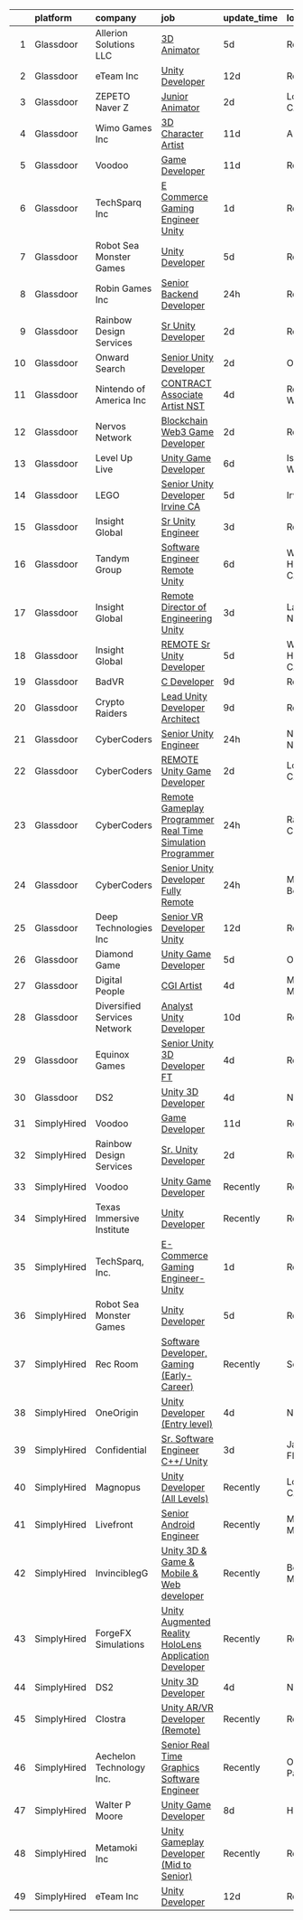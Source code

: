 

|    | platform    | company                      | job                                                                                                                                                                                                                                                                                                                                                                                                                                                                                                                                                                                                                                                                                                                                                                                                                                                                                                                                                                                                                                                                                                                                                                                                                                                                                                                                                                                                                 | update_time   | location           |
|---:|:------------|:-----------------------------|:--------------------------------------------------------------------------------------------------------------------------------------------------------------------------------------------------------------------------------------------------------------------------------------------------------------------------------------------------------------------------------------------------------------------------------------------------------------------------------------------------------------------------------------------------------------------------------------------------------------------------------------------------------------------------------------------------------------------------------------------------------------------------------------------------------------------------------------------------------------------------------------------------------------------------------------------------------------------------------------------------------------------------------------------------------------------------------------------------------------------------------------------------------------------------------------------------------------------------------------------------------------------------------------------------------------------------------------------------------------------------------------------------------------------|:--------------|:-------------------|
|  1 | Glassdoor   | Allerion Solutions LLC       | [3D Animator](https://www.glassdoor.com/partner/jobListing.htm?pos=123&ao=1136043&s=58&guid=0000018210160cccbda24d1574d87106&src=GD_JOB_AD&t=SR&vt=w&ea=1&cs=1_6912e100&cb=1658127257352&jobListingId=1008001263673&jrtk=3-0-1g881c3ddjrpd801-1g881c3e1g2r3800-ed59265719d84302-)                                                                                                                                                                                                                                                                                                                                                                                                                                                                                                                                                                                                                                                                                                                                                                                                                                                                                                                                                                                                                                                                                                                                   | 5d            | Remote             |
|  2 | Glassdoor   | eTeam Inc                    | [Unity Developer](https://www.glassdoor.com/partner/jobListing.htm?pos=108&ao=1110586&s=58&guid=0000018210160cccbda24d1574d87106&src=GD_JOB_AD&t=SR&vt=w&ea=1&cs=1_e04dcb2a&cb=1658127257349&jobListingId=1007985414064&cpc=9908D8D4413DBB8A&jrtk=3-0-1g881c3ddjrpd801-1g881c3e1g2r3800-e4f5f2f77c7a5e27--6NYlbfkN0BrebvuryEatuNHUHZCAQUz0OnV0ltSPb-mADEOcHGVot9rTrxxekT_0oFh76gfC5mPXlbWNqmB225apfScfrCU2JrkwAS7ewq6yO6Haz_G-wU55LR7RRBedLF-9-2wWB-zpB5YeSZ4IwU1LLrhnPtAiQ9DRpiCdciqnutn4FeqqqxBf-2elZ3V7AfpppKr23KPBMBCPfR-OUZzRzWBK59B3xFE6TaUruLmqZp6g06vL6q5-Del2jkbngyr79UzbkXRNDtNMP4f9-T8ss37ocpTzCOtdYEiXCuoKias75CM7-0-QfVeacoQ_DVmYp0Grn4_tHA5Lw_Q7W4cEht6LFF4THp48aQwsOdwH0nnW-M6wqua-jv8ITHFncZ5oTzCjuAizpSwXU6Yb3veowh-hOeTXzdw2jsRznVPBXam_AebjXgXoS2yntNSSlWSNvjZFgq4gIL8Pjxa0htIFgJQnjWXwDgBsvTbaA0hDXemeH3-Nm2gBgGk_a6ZosD7yV624ew%3D)                                                                                                                                                                                                                                                                                                                                                                                                                                                                                                                                                            | 12d           | Remote             |
|  3 | Glassdoor   | ZEPETO  Naver Z              | [Junior Animator](https://www.glassdoor.com/partner/jobListing.htm?pos=129&ao=1136043&s=58&guid=0000018210160cccbda24d1574d87106&src=GD_JOB_AD&t=SR&vt=w&ea=1&cs=1_3d1328c6&cb=1658127257353&jobListingId=1008008637954&jrtk=3-0-1g881c3ddjrpd801-1g881c3e1g2r3800-a63e75fa86a727bb-)                                                                                                                                                                                                                                                                                                                                                                                                                                                                                                                                                                                                                                                                                                                                                                                                                                                                                                                                                                                                                                                                                                                               | 2d            | Los Angeles, CA    |
|  4 | Glassdoor   | Wimo Games  Inc              | [3D Character Artist](https://www.glassdoor.com/partner/jobListing.htm?pos=119&ao=1136043&s=58&guid=0000018210160cccbda24d1574d87106&src=GD_JOB_AD&t=SR&vt=w&ea=1&cs=1_0c5f2aa9&cb=1658127257352&jobListingId=1007987887510&jrtk=3-0-1g881c3ddjrpd801-1g881c3e1g2r3800-76100df68ae25227-)                                                                                                                                                                                                                                                                                                                                                                                                                                                                                                                                                                                                                                                                                                                                                                                                                                                                                                                                                                                                                                                                                                                           | 11d           | Austin, TX         |
|  5 | Glassdoor   | Voodoo                       | [Game Developer](https://www.glassdoor.com/partner/jobListing.htm?pos=126&ao=1136043&s=58&guid=0000018210160cccbda24d1574d87106&src=GD_JOB_AD&t=SR&vt=w&ea=1&cs=1_84f4135b&cb=1658127257353&jobListingId=1007987595391&jrtk=3-0-1g881c3ddjrpd801-1g881c3e1g2r3800-42cb42edb8e244a9-)                                                                                                                                                                                                                                                                                                                                                                                                                                                                                                                                                                                                                                                                                                                                                                                                                                                                                                                                                                                                                                                                                                                                | 11d           | Remote             |
|  6 | Glassdoor   | TechSparq  Inc               | [E Commerce Gaming Engineer Unity](https://www.glassdoor.com/partner/jobListing.htm?pos=128&ao=1136043&s=58&guid=0000018210160cccbda24d1574d87106&src=GD_JOB_AD&t=SR&vt=w&ea=1&cs=1_dc5c042f&cb=1658127257353&jobListingId=1008009735052&jrtk=3-0-1g881c3ddjrpd801-1g881c3e1g2r3800-25ac0713d680a516-)                                                                                                                                                                                                                                                                                                                                                                                                                                                                                                                                                                                                                                                                                                                                                                                                                                                                                                                                                                                                                                                                                                              | 1d            | Remote             |
|  7 | Glassdoor   | Robot Sea Monster Games      | [Unity Developer](https://www.glassdoor.com/partner/jobListing.htm?pos=117&ao=1136043&s=58&guid=0000018210160cccbda24d1574d87106&src=GD_JOB_AD&t=SR&vt=w&ea=1&cs=1_b9bccdce&cb=1658127257351&jobListingId=1008001069165&jrtk=3-0-1g881c3ddjrpd801-1g881c3e1g2r3800-bda0a343296c4b50-)                                                                                                                                                                                                                                                                                                                                                                                                                                                                                                                                                                                                                                                                                                                                                                                                                                                                                                                                                                                                                                                                                                                               | 5d            | Remote             |
|  8 | Glassdoor   | Robin Games  Inc             | [Senior Backend Developer](https://www.glassdoor.com/partner/jobListing.htm?pos=104&ao=1110586&s=58&guid=0000018210160cccbda24d1574d87106&src=GD_JOB_AD&t=SR&vt=w&ea=1&cs=1_2e2cc809&cb=1658127257349&jobListingId=1008010368266&cpc=923E3B470662C757&jrtk=3-0-1g881c3ddjrpd801-1g881c3e1g2r3800-999717ee0ab03f30--6NYlbfkN0C7nYsAG9U1TYu5n4Zp3qxLSpgtc8HUanorofxu7TpyM3DqSHeqz_JkTFvP1SI4G9FZo_wys0BRI6uxLJtz-FeiB9yAcFyC3G-wVm8LL8nsACd_AsKpRipYnKM4cL6fbseFk2RYXNXSbZjvLdBt_KsgLiARmCMSsVHTj1MgE0KTbki_PCc5Z3KF9X99_Pw5r-cvPGwLl-AyoikVRYI6a_1ZEdz0E0kb4DwLbOjYv7tEuKzfZkvCG2bg_ZkqRVLvh84uwP52a5sIp-NpxFMhXh4dZTceKjQJ1O80coEdlZx9TAQQYkmK1kHD5XLpAlFBo5-ZLA48iQ0-DG6CeyG2wQej9VcT1KX6wzd7MMtuvAx3vWebJE_QW9_06AjsI3FR1LnIpZQcneCCAQHH3ZluQFmhD3fs1A7_AMVHFJvGtRz-n6jHQDdcvtKPm87P9pyBs0RHaUzN_xUPGCOV4Dr8fDPVQIkEoii0iavVuIe_NAQvjE8Zp8fKAlqZV1CN_1bf9MYM1IENu5mALQ%3D%3D)                                                                                                                                                                                                                                                                                                                                                                                                                                                                                                                                     | 24h           | Remote             |
|  9 | Glassdoor   | Rainbow Design Services      | [Sr  Unity Developer](https://www.glassdoor.com/partner/jobListing.htm?pos=121&ao=1136043&s=58&guid=0000018210160cccbda24d1574d87106&src=GD_JOB_AD&t=SR&vt=w&ea=1&cs=1_d34de80e&cb=1658127257352&jobListingId=1008007915028&jrtk=3-0-1g881c3ddjrpd801-1g881c3e1g2r3800-bd6aaf863d3efcb2-)                                                                                                                                                                                                                                                                                                                                                                                                                                                                                                                                                                                                                                                                                                                                                                                                                                                                                                                                                                                                                                                                                                                           | 2d            | Remote             |
| 10 | Glassdoor   | Onward Search                | [Senior Unity Developer](https://www.glassdoor.com/partner/jobListing.htm?pos=102&ao=1110586&s=58&guid=0000018210160cccbda24d1574d87106&src=GD_JOB_AD&t=SR&vt=w&cs=1_9e2e750a&cb=1658127257348&jobListingId=1008009126466&cpc=D01F56F24F237C35&jrtk=3-0-1g881c3ddjrpd801-1g881c3e1g2r3800-a00b5ca1fb24b99d--6NYlbfkN0B7YoEZZ2QAGDyEGGmBPAUWSHc1Mt3sMCn9FehKcWA3w8FH2hNAUDUUK56wYZ9jEGsXCxu_85K9uRy8dOwbEGhZNxipk61hwP0-Sk-yec9ZHp0cveDUNV7Ty3Fe5lxwgZMJjTROxwIX3CoB0-Hqf7feHG1fmuiRwJkAZZlSNaRc3hK6px1J2ItDdlDe_5azQa3wbHVgTHsa_Beb3w5WGhT1eiI9ue6RhWiFbfnqzWVkCqWlKMSdDVO_nYteoTd_IEDgw3JYYAL2zEKlbmffBZ40MHedTHsPqh5G8-IRyZ9XO54z5_OpYIWYqySffndnNP1gWrB0n9PetyvHo4klazSIZ8aWR59sfXmihVKUdXxoNyYFcsE8ZKSbq6I89rTM1pl2DEnKUkdpX9vXR7xJm1j8q0urEkujU6kbhGVR0-syYyT4-jTLK-mxMrYdfSSioIJ9pEQ0ejVqfvddVw6LGMa--J1cQXfj6vHziRqbxRKE7R3lKx-khViEj5itg8woC5lNxgvcyQLT3G4XbVY6VgAuQi1XKUgUJ6crp9h6zsrkAc-qYzlPCAn_1RDJgR97oOhkOlTTbGdVw7k-I01c5qCqxGV745BcZXoQHYA1422rZb9hiE1tVyXBhpKTf1360Zj9Ua0BaBM1DANMbt56O-m9D-Y-RwQPhWAIUOI57m-qJRZGa1cIKHW3ret1zZYb4ImJaIQ0VQ8m9rvgWlzo9fVOTsgnkk8rWHl9tc2JwFHAQe8hP_Pa1_R0OnlzMoebEkoXbD4BkTz1GR0sfxx8p6uQmVwRA8cnPF8K8qtkNgnxzlMgoIRbByNrIEaSVXejuZ-W2WXzI7-flJpREUn6p-P06QdndWOXfK3QAIOQe9qLnwZ-2wBIj3RpaByaa2FP05eQlRdjVse5UMqYp-H-0qROab3c3ITFg1X-XUJBOGqsKHtdiEJsAMFnXu5rauGzILsXkV2QepUVvsl7ToI2yvdAf6JCwEaLsbQ3jgXKh5MeiEqxN0fZoA20)                                        | 2d            | Ontario, CA        |
| 11 | Glassdoor   | Nintendo of America Inc      | [CONTRACT   Associate Artist  NST ](https://www.glassdoor.com/partner/jobListing.htm?pos=130&ao=1136043&s=58&guid=0000018210160cccbda24d1574d87106&src=GD_JOB_AD&t=SR&vt=w&cs=1_36239c0c&cb=1658127257353&jobListingId=1008003518390&jrtk=3-0-1g881c3ddjrpd801-1g881c3e1g2r3800-22e1e981eb315bb2-)                                                                                                                                                                                                                                                                                                                                                                                                                                                                                                                                                                                                                                                                                                                                                                                                                                                                                                                                                                                                                                                                                                                  | 4d            | Redmond, WA        |
| 12 | Glassdoor   | Nervos Network               | [Blockchain Web3 Game Developer](https://www.glassdoor.com/partner/jobListing.htm?pos=127&ao=1136043&s=58&guid=0000018210160cccbda24d1574d87106&src=GD_JOB_AD&t=SR&vt=w&ea=1&cs=1_177c1509&cb=1658127257353&jobListingId=1008008400312&jrtk=3-0-1g881c3ddjrpd801-1g881c3e1g2r3800-e63c770e4a5ee6ef-)                                                                                                                                                                                                                                                                                                                                                                                                                                                                                                                                                                                                                                                                                                                                                                                                                                                                                                                                                                                                                                                                                                                | 2d            | Remote             |
| 13 | Glassdoor   | Level Up Live                | [Unity Game Developer](https://www.glassdoor.com/partner/jobListing.htm?pos=103&ao=1110586&s=58&guid=0000018210160cccbda24d1574d87106&src=GD_JOB_AD&t=SR&vt=w&ea=1&cs=1_03f48e93&cb=1658127257349&jobListingId=1007998297243&cpc=A0637F14311B9419&jrtk=3-0-1g881c3ddjrpd801-1g881c3e1g2r3800-25709eaea19f08b4--6NYlbfkN0CvahHJL5dpwIe5nlYo2UZJB8CTXAEl9vJAxrd3EfdRQTsMSQezOrtTMBqU6ULetrn0kWKrj3WMZ_Zw7M8i1tIU5GOLAEookl2DAeI1XSX4CuoccEQp393OXUCbGbTct8FADhPwjvcMG2ENXgxGXjYu53qekhMum-_e2gNGa1zEKheMz6EIdBpvkc-RQwDEgUTDdcHmMqzzBDtcvnqF40H-Goonzu7wMKCmEaJmnx4qQ9azzunjknBhiw9hKGJI8HAlbqUmWea5uof7SzOos39Hr6TQI1P9mgc1DOL_ilVLdNoJcTBjnB8o9bHl6dmSxhL7Nd_j09KgrvyiWRJW8EjAcifSviOUxpr3RxphInTLHvRtum0osvJS1X8cMz4HmGglcMYk_XNU8At2ZA4ghFmEDdc6d-VSX-Vpnc8LRXanGOxN1ajoM45QUTkCPtpd28jaBFgiAdJcAwIZg0taWTI6fzj4XLgQO_ElOdIJCTSgK8uTRszgMD7fbf5eDWqXuI0%3D)                                                                                                                                                                                                                                                                                                                                                                                                                                                                                                                                                       | 6d            | Issaquah, WA       |
| 14 | Glassdoor   | LEGO                         | [Senior Unity Developer  Irvine  CA ](https://www.glassdoor.com/partner/jobListing.htm?pos=125&ao=1136043&s=58&guid=0000018210160cccbda24d1574d87106&src=GD_JOB_AD&t=SR&vt=w&cs=1_57a3e856&cb=1658127257352&jobListingId=1007999225634&jrtk=3-0-1g881c3ddjrpd801-1g881c3e1g2r3800-c00448744aef7b79-)                                                                                                                                                                                                                                                                                                                                                                                                                                                                                                                                                                                                                                                                                                                                                                                                                                                                                                                                                                                                                                                                                                                | 5d            | Irvine, CA         |
| 15 | Glassdoor   | Insight Global               | [Sr  Unity Engineer](https://www.glassdoor.com/partner/jobListing.htm?pos=107&ao=1110586&s=58&guid=0000018210160cccbda24d1574d87106&src=GD_JOB_AD&t=SR&vt=w&ea=1&cs=1_186c64ea&cb=1658127257349&jobListingId=1008006008863&cpc=5FEB1BEB8E14EF52&jrtk=3-0-1g881c3ddjrpd801-1g881c3e1g2r3800-90496938cd1a08c9--6NYlbfkN0BKkHZu3wF05EeDimN_p6sYpKCMArvwa95YdH7UpkaBCgHzxp9Is74qxSOFHe9rjiESEHFG7uHJFBRdHn15XhRg5kVF65MFIbQYQDIM__9-kIGC204QAPDKP7mfL4-pO1NFvpQgZa0IN1pmRfUl2Hg41IEJeJASAqpgnyak1_oHxTgcsSFmlXkO0a-hW9AMReynEwczd7lUCnZxhqYYqtuaGsC1WJJgsXd_Dnxofi4uZWCjCHPRwQQp1GaKUxcoe3h-L2BHKIKXHpXz1-_Z0ans74vqReIfeahhAj2egvDpHFgj6yPnmw25KZEgtAQQNp7cLaOsfHCCGqQonVuC2TFU_rGYueyaF6nuwC8FyzG7Xyk0hvNc5RfGjaczmgxSzvrtFnDrYUn4D8Bqx_wKGK2A_SBcmdorvaB885fekjo-3qbZN4wkzsdIrcG7Qpu53-9lm2uv3wglEDVovejwMUoshgtYccgiPz_n66t7ofaP6A1pmEPG88lRN142frQ5E6__Yc5Iyfj6Dg%3D%3D)                                                                                                                                                                                                                                                                                                                                                                                                                                                                                                                                           | 3d            | Remote             |
| 16 | Glassdoor   | Tandym Group                 | [Software Engineer  Remote    Unity](https://www.glassdoor.com/partner/jobListing.htm?pos=114&ao=1110586&s=58&guid=0000018210160cccbda24d1574d87106&src=GD_JOB_AD&t=SR&vt=w&cs=1_b5b01d31&cb=1658127257351&jobListingId=1007998519856&cpc=6FC5BA77C9A4CD78&jrtk=3-0-1g881c3ddjrpd801-1g881c3e1g2r3800-45394c83b7722355--6NYlbfkN0B-PqtJkJBxcFK4No1YgA2WlSENonneqf7HjiGu_Q0_hA_d_ikP49o-WjSbTqgOUaoTKduyFUShV3-_HQwchM1EEY8QllZFZFuXaHabx2upgZi7WFKwBGLvC9BAZPuY-AJd1pFn_N5cw2qFL1ysRP6hOC7X8vUb8aOnWw-JPEUO-kuRwi8QYPMs_PstAv4SoHn3oB6xvov1z9iUwtfJbckO85e9G8TCPFWf7nnGrrhp2JSYqSkO47qB-EWGu3bcJYr4zegv5GN1PsHrwko57m3cWPBj7rW46Z5oS0ivp0EBevOgfb9ip1WBnXUm5o7px76l92TCby4PMVymb7sS4dkrmByIzbc7xTa0DSq_vszHc62xylyemgR4FjJ8hvV76oesGwgZf7qFzivnV3KUhR8Yz-DrR7fUgi0kvTA4i2xlX0ZFOIWJyvftLdWQDI1REbck2-Ws0oOXVFdeQ_nDXPnQ6eODd1cBJIWrb7RWLXn4Vw%3D%3D)                                                                                                                                                                                                                                                                                                                                                                                                                                                                                                                                                                | 6d            | West Hollywood, CA |
| 17 | Glassdoor   | Insight Global               | [Remote Director of Engineering  Unity ](https://www.glassdoor.com/partner/jobListing.htm?pos=111&ao=1110586&s=58&guid=0000018210160cccbda24d1574d87106&src=GD_JOB_AD&t=SR&vt=w&cs=1_d0a3ef6a&cb=1658127257350&jobListingId=1008005763098&cpc=47CFDC01B3F81FAC&jrtk=3-0-1g881c3ddjrpd801-1g881c3e1g2r3800-a4532da0d4f64da6--6NYlbfkN0BKkHZu3wF05EeDimN_p6sYpKCMArvwa95YdH7UpkaBCqc7l59Erwqcl6jKZ7tqOryX-JP2TgSKNiNDyGFl1wEoOFj1GEPLc3pbttkrTy9NNy2_4sGK_zQoSaA4wBw-7ZLrSldBUJxd0hT1aq812k5cA026H-45AxJa1hY-Qx7iOk-q1t8d64ZKXfrWM9qcSAF4URIoTIQIAzNZ5r-4wswF2yr3ukjmxYjFJqnQpRBY5A24kSj4s17Jczzj2VJeDh7t4rWN-NzQyu7nQW4nJKKkQOqpvHe2swTcQe_NYA2XIm5CzTpHrdh13CZV6RRkBgU6s8xLNQHLMyI09xJ45BzGrp_vs9sorm2WoIwCnrsM3XzM_wrMi6nUMvMyvFapv7pbkfhED1JRU6LQbCl5V0PUzZ_JL5D5pmNY7iFc6U1xhfWJifkmABJd_dpdSU_m-ePj5B9LT-BCtUndH_Ez0YzKIHfn91YmkGlQNzqarKrda9xTzT94mV3E)                                                                                                                                                                                                                                                                                                                                                                                                                                                                                                                                                        | 3d            | Las Vegas, NV      |
| 18 | Glassdoor   | Insight Global               | [REMOTE Sr  Unity Developer](https://www.glassdoor.com/partner/jobListing.htm?pos=112&ao=1110586&s=58&guid=0000018210160cccbda24d1574d87106&src=GD_JOB_AD&t=SR&vt=w&cs=1_df09c798&cb=1658127257351&jobListingId=1008000659662&cpc=8795CF9063CD573D&jrtk=3-0-1g881c3ddjrpd801-1g881c3e1g2r3800-80788efc9f9fa667--6NYlbfkN0BKkHZu3wF05EeDimN_p6sYpKCMArvwa95YdH7UpkaBCqc7l59ErwqcyE8VoIfttn5W_w6EAn_SwakPyuGwpNktc_gZHAw-DgQg7Q62UskeLFQjDiXWL9q4pTh5dHyLXLlE5DhZ-P-H6iXdr4RaTGQwTo8Cr0OwsUIF93ICJHXQeuO5IpG5ttzWwaROA-24hjO3d0ZwScHAJKfS-uzb_lGvuSyR9IO6i8Kga5qjZgRswCyUFT2jtB-9-pyMtdJA-h7a2WDrYUfyjhv8L2ZGCv2Ok1KW5i3smLz7kImXUF60cq4ciYSsKkDQ0lODhr-nZESGnYq9t8D2vLccBO0s_EeBTUrumD1vgYJtbzAdLOqXyegJ5RLRe4XeO4tCV0T8WnZtmvJD2xgQ_Cxsrra5eP0g4WoN-TbFVbQOZUnYqt1_Ec2AuPwmJAu3KrnWGw5VkIu2S58G4Zfr2hq5cgCOfXmr3XTJhEqCulcm6B8UZHJeDA%3D%3D)                                                                                                                                                                                                                                                                                                                                                                                                                                                                                                                                                                        | 5d            | West Hollywood, CA |
| 19 | Glassdoor   | BadVR                        | [C  Developer](https://www.glassdoor.com/partner/jobListing.htm?pos=118&ao=1136043&s=58&guid=0000018210160cccbda24d1574d87106&src=GD_JOB_AD&t=SR&vt=w&ea=1&cs=1_bd03e280&cb=1658127257351&jobListingId=1007993870109&jrtk=3-0-1g881c3ddjrpd801-1g881c3e1g2r3800-32f6b856d5d3b74e-)                                                                                                                                                                                                                                                                                                                                                                                                                                                                                                                                                                                                                                                                                                                                                                                                                                                                                                                                                                                                                                                                                                                                  | 9d            | Remote             |
| 20 | Glassdoor   | Crypto Raiders               | [Lead Unity Developer Architect](https://www.glassdoor.com/partner/jobListing.htm?pos=101&ao=1110586&s=58&guid=0000018210160cccbda24d1574d87106&src=GD_JOB_AD&t=SR&vt=w&ea=1&cs=1_cbaa005c&cb=1658127257344&jobListingId=1007993173964&cpc=496C5EE6B32F83EE&jrtk=3-0-1g881c3ddjrpd801-1g881c3e1g2r3800-52e55413f560bb2e--6NYlbfkN0BBGG9LMNqL16EzDx9S3nKk4b6IwprgSJginr0DZD_oWwIUlrrUOnxWJL8OBr8HYrsBBOsOpSZ9IFeqGV_R7m9uODMUxBbvUYnJRkzdH2yKblnp7tH1hn5kvBUJJbSc22nXvS8yGU3gtYFmDeNPNh1WdFyA4EcVE1CNFZGjVD_SHpUXZqbZZVQd-WCyaSCUsAewOMYrv4_4kVhs6wBSKU92wGwvxPsmRh3XOAEMCWH9P0e_av-EuNZ7F_pzDB5WHvCH6dWj0jrTItJFyznymavIlI4NvQFF0_ihHTXr-_xXTdCQduWdHf0GxU78zL2WZSjYOiYw6qBwUWlj2YpsreN32T8ptVQSnqf5Pt7llmGNtpoJ4xuP8QayvYlB_CzgVFEI1MkXsgSCSe0SkTfLNB40Aj6qgTP4lbfPSTh_4LYxhCseFvrcUzistFQE9s-H8OI8WUS04MB4Xnzf2SESg641gGO_OIO2PKF4wW-it59EPsmhAyaa4f5ZVeAc-3eM90h8mwSF1hsQFA%3D%3D)                                                                                                                                                                                                                                                                                                                                                                                                                                                                                                                               | 9d            | Remote             |
| 21 | Glassdoor   | CyberCoders                  | [Senior Unity Engineer](https://www.glassdoor.com/partner/jobListing.htm?pos=113&ao=1110586&s=58&guid=0000018210160cccbda24d1574d87106&src=GD_JOB_AD&t=SR&vt=w&ea=1&cs=1_2c3a1be1&cb=1658127257351&jobListingId=1008010211249&cpc=FB7E4A1762AE5BEC&jrtk=3-0-1g881c3ddjrpd801-1g881c3e1g2r3800-c77974c087a6617b--6NYlbfkN0CpFJQzrgRR8WqXWK1qKKEqALWJw739KlKqr2H-MSI4eoBlI4EFrmor2FYZMP3muM0MAK12PrKEhWM7x5tDtmbB6pMkHOuBlkesMgRYUDauisuI6pN_vEvNM6cnDlK-QBZf3yVuWTp1DYVdy9DrE5bl1oACKNxUKqy2wgYGOoK8n6nAZ66TNRJk-9fStezNGJ_C4GK1LszHxz7o_tiNH5BYGjeORyVYdt1muD-yDbTY4vDUzRyMfuzS_lJQTq7CeNzVzf5hJHXlfarvVdK_pfFWekEODQF9P8_QuzoK5pL0Pge0isarUZMzSZi1_WRRAQGadoPqhPaCobmxvaw7DOLAIPk67LaPbyFtRVPJ_qPRbK4E_t3ugib55Kei2g3z0xe-AFd8AHCaf4z-2Bs3PFOjNOEYtkEquErHetwDEqTEEqG4Liv98v7Gtic-bIqm0VV0EZL2Wqldak-W68gpH8Mm36XaH10bEy-lYH4Ss3zFv4d5Cd6vbr7DS1ZH1RY65I7FB4z3iXeDOHrzQ0MrXTlMUsYFgIwBGjy_iaDghVlI2pX3cbZcLNTb6DvNjFAqPmFijTfPZ51qLF-Dg7n-kNAwIUgohXVINRKub-aXNx3WNYOWkZ1mZoOnTgXBACeQj9mi4VpISUOAybrb3rkAcP9eMGztdxCGNGC1s_3A4typor9NqA11bcbZubo7DOM0hTnEz-PSWke95RJN0Lu3PdztD2a-R8clDJxtRecRipEub42Jib5FZCHYt534xg1kvDAAKr35gDVrdQsZQdD1v1g9WeM49FAoCXCRgSXrR1yZcZ19pm69vpggRUhi_3X_CpKMBdTPmflVr9-J79EhRLAA8WAjuQ3sFUYA3wgFmmbYN-4d-5JCHMGLV0argaetrmd_94EnJJENcsmkwePoUqXmsfbBNWCCRMWzzxa_r8okzqtkq7cF_udt5RSOOjAdU7asj9cByhwkhfKHnG5rV-ZtpljoZeJtpDh_sRQywCoJHHu8P6HxSTKd)                                    | 24h           | New York, NY       |
| 22 | Glassdoor   | CyberCoders                  | [REMOTE Unity Game Developer](https://www.glassdoor.com/partner/jobListing.htm?pos=109&ao=1110586&s=58&guid=0000018210160cccbda24d1574d87106&src=GD_JOB_AD&t=SR&vt=w&ea=1&cs=1_99699f50&cb=1658127257351&jobListingId=1008008701602&cpc=451933188B21919D&jrtk=3-0-1g881c3ddjrpd801-1g881c3e1g2r3800-30a6593196c9564e--6NYlbfkN0CpFJQzrgRR8WqXWK1qKKEqALWJw739KlKqr2H-MSI4eoBlI4EFrmor2FYZMP3muM1oRu76nIrQEVPNbro6K567Gegj04H7ARvbtTljMFCC0efy2rK3h40EIEzMqKrsnFo90YUnhtQKjaWnESOonYMF9AmAT3yPdFAm7k4Njpv7XNpXchHvu2dQ5podIMjSGr1oh8b7dW1nflna-UFGuTbmQ6wJbJ68nekIFJHd1oEkCp3pWjMvoQk6A8fO0X-bUy-NxOtKXHSnDd3RWvJnyc8Mx4N7oeHdGKztHkskl8S-SfkUjZLBVuvrHp4AqZsrCO7qTqYUcm-s46JQFor7grUBzcqRaRW-q3Mx6NrvJbmg7Dscxe6WfsFUq4cuwCTI2Q4WjpsXMYkGHMx-udxPT4b88MyG1-rwSt-eE0xS7Xlzv7m1pL7QgSCrhoTT-n8Ghmb_5qAkF394Cswg8H9ifXI5AOuhbxkqSTIphMLyxi2WfCxEVej-zOSgQ_t6TwcGfsCfUNzQfErrk2SRIcG3qI8nqFN1d1ih55wfVpTyX-vUq9zR7RWrXGHhAfktQk7afoONsrqIDI5GCtBN5qQ4fBlxLfjIDSbMVWPLbQokoX4W2C6YZh3fM8f578vUrzNGHW4-DoKF378nT9xDlS2y1KXBBAGjqZlQr0B9X4UkJdZuqpxLxMwDIGY8vV-P_IUsJzw0vB4gnR9XyxMjKPIFzSzLzKB6cFbZuBlzx08AhBuxDEnCIFI4hSuqVkyYG_TSWPBX9pWmppRlkBZLChPrd9UCY7Hp-SluS_dY01KK-41d9WpXVC8gVa0JCkI_3NF2VRqHYwr2Nqjuh4Amak32OvoC5HpCKrKUjnzhw81Gs2OSGjBbSXf3qEeHp5bvj_ncPnfL9H81Tv3sAxhXP-AI4UF7wvTEhT9TOi2LaDHXLkIb63pic-xMwAUcRYQ5kzw4FoxYv7pXiMJSNBgpO6I0rGzJ0uJ-rxUyyI0UN_ozPvfLJ9tamCktd4T7akzkPSH6Uks%3D)                | 2d            | Los Angeles, CA    |
| 23 | Glassdoor   | CyberCoders                  | [Remote Gameplay Programmer  Real Time Simulation Programmer ](https://www.glassdoor.com/partner/jobListing.htm?pos=115&ao=1110586&s=58&guid=0000018210160cccbda24d1574d87106&src=GD_JOB_AD&t=SR&vt=w&ea=1&cs=1_970c2722&cb=1658127257352&jobListingId=1008010210667&cpc=451933188B21919D&jrtk=3-0-1g881c3ddjrpd801-1g881c3e1g2r3800-71bae4af28616442--6NYlbfkN0CpFJQzrgRR8WqXWK1qKKEqALWJw739KlKqr2H-MSI4eoBlI4EFrmor2FYZMP3muM0MAK12PrKEhebN20CLmkVQ0BHiM7ptQOIW7vUPTUajqTHXAZLzGDujJbMfaBVMop_-AHHcymw_c_WYlFKlivqjwPFOCYKI1V8_Z6SbZqxb516IyAHQ3xpo1njIy0FjFwa659PfEcLtLN-og6S7PMXWzGdXn0MoeIzwddzBFfpUIp4jMeNr2-TDjp7dgfBtG8AxiuVwbeCndpGhxVgjN0SVxO72gbvtDTCJj6ySDrKwNYdIX54Fa1jKvUoy_PynlOJMCkYGWcJ8IYSqQ15Y8XG1kSffzJBI29L5TcMtS3pcuMQpl6rxWB7zBR2Z61pRgMKGAL1lC7IIGf8xsJkPedUMSQ4r0PbjLUFgVtasCn6uU5zga8Z96i-gLN3X6bcIo9dIbM_o_tZIvV2bUylmuDzAgo2K7Ea0oFUzG2W2RfT-i6emJflQG91r5Xr3F4I2n5eERhPaA8qqlD8GEAd48cQL9oi7FOxZZZIoD9pTL7gMVvrNZ_FkJ7kcL0W9uV_iXqAAgIWde2f7FuchXJfN9bO18JBEYJio-KswJVGY5wrB1jLpKa-nTTIfk6SGx0r1NIFtVKs6qwLIJl8F8SHWQBPaggwxCDLFdvF8jQMZGn4FP2p4W6HNaU_9NNTXEcqW6z7mQL1CFCv5Mvyl30nOvI8gUqtfKZimUEnbUY4E5GAaTnvIBqCr4kFXsra-XQmnWGWFBhoqqWQZjJBHRS5GAjE3fSiypuk6PYV-jKpT9keO_j_mAGQUx_EsBlEwCzI7a0f-bQMmhriNEjBi5J_WhLwCqXZUnB5RyDRDQwTuT0qfhx6ouTSQ84I1PyvCt91BAN55rDnlIjqAYHZ-3lFfFlDzsiYWHHrVqmhhnR680i41LYBmZ4tGz4Aeu3pBYfdVuHgw8kuer92OpiTQSOBvryvaCw-bJh5T_QLOY9IMJxOdKQ%3D%3D) | 24h           | Rancho Cordova, CA |
| 24 | Glassdoor   | CyberCoders                  | [Senior Unity Developer Fully Remote](https://www.glassdoor.com/partner/jobListing.htm?pos=110&ao=1110586&s=58&guid=0000018210160cccbda24d1574d87106&src=GD_JOB_AD&t=SR&vt=w&ea=1&cs=1_8d1ee657&cb=1658127257351&jobListingId=1008010210335&cpc=6FC5BA77C9A4CD78&jrtk=3-0-1g881c3ddjrpd801-1g881c3e1g2r3800-72b0f0b56ecf43ea--6NYlbfkN0CpFJQzrgRR8WqXWK1qKKEqALWJw739KlKqr2H-MSI4eoBlI4EFrmor2FYZMP3muM0MAK12PrKEhStWIp_UHDBfDRtwOLRXkBuxDDMNbvkkHRxT-I69N-17Dpa__0Ioz2VDUUjAzmG3F7qbwaEGh5-O0oVWyZwDPUOGgbLLiOQ1h7GlG5uw_iyz_fUssDuKZ-Re5-MsVihfK32G4chpsbLqjDvvu4vQXb9lCRsvgvHa-pNJxc39Oe1ULtcVixrDZxUJHT64tKW2dgwN6gtr4wDVR_ViuETzoi08-9rss--F9uc976odTCF_yHCwl7ejzDszj01_M2g9zgsmTnXg9eaxyJfwERjzBOIMO-nOkP5QbTmbhVEpB00K2hYA20DGE9rO86kjPOLNbdTVO5JPK5klrx4imnVmy2g98puG84Kkg2L2sahz08ZTlEEia4CI4hnsck-efa4YUEav8uLwx74_NYANRKMenZsmxJ9SUDEgdxtnIrASoxfeQ0rIgkD0zFnB7O5aFtgJgtPDZGAsKY0p__1FiSpXHYQKOJ2KSYz8X-tPy6fWC9kHbDfUUd04ac1Bgu_WIqmPW_YsDcQkT429MpBQOIFKlkXiENGHdpxPasTVvjhEYR4N4JCNtQ5IdkN_XIsrJLsUGWMag2eSztqnTxtzLspurWnAiKuMZnXis-WMzNIX4oatLm4EzRlVz2VjxpZ0UCP647NOq8BZ0eoUfhMv2caYzu4uGGxZdNPtOp8xsl5LP1jvHbtZtRhzPnUPcsBQZ-SgeQEXwQpWv7dhkgwR66jkJZFJ4Bayxs1nCN39PSSyC5pTL31zTZiffu5uBz9izCHJ1KE2xsR1Fq_owSiYri6Wp4WQm6bSqSzs_YLJ0HS3E-IKhCSuq4vjndN2Unsmi1TXFEXxJXL2_S0HlWy1HaCU0nzcUUNufKwTP2ziip-t_IM7S4LmfXgVkhXEXy0i-LuLa0Wh6pLpqOa3vLMaP3hEXayQ-Y9133It2N6O6UYDTl7U)                      | 24h           | Miami Beach, FL    |
| 25 | Glassdoor   | Deep Technologies Inc        | [Senior VR Developer  Unity ](https://www.glassdoor.com/partner/jobListing.htm?pos=106&ao=1110586&s=58&guid=0000018210160cccbda24d1574d87106&src=GD_JOB_AD&t=SR&vt=w&ea=1&cs=1_460e14be&cb=1658127257349&jobListingId=1007984915587&cpc=59DEFF8D475298C3&jrtk=3-0-1g881c3ddjrpd801-1g881c3e1g2r3800-53d2659523d2c6c4--6NYlbfkN0DfhRLDY5E7BVY3xhBTAobuSaZ3WR2SqAJ-w4NHeQGDZ4N7kqSqiwTqfZ_rggRmPMq0Gw3DaX67HJkQH-SIadOUZXQbERM4mSu_DyG5PyfUmIR0HOJ9UO89umVKprOg8JGvjRLUGuVwrXAStGLyPtsXW8VqIDeJhc8_fdegCKkQz1HvZVKevxkQtzds-RwF3LQesKCYvlJ9b3PtEBw-Czg3W4KNuK9Dp52o2XWybPA8GOd3FlLLtHdB8CoMcWxhrsMn1uf_3ZhB3c9O6iK6xMSTwEIz40bLqR3EJinZXqiKIilFTzxm4bZ-6Iub_k06b9iMTG2t9fG7xriWLYtuEOsIbu1tEgnXK9pelPx2GEOHunmNqi9pyB0G9_gO5_zu2F9M83HU2r17GBpTOVnYt8SC5tZpiMPPCG97yJqayjsr_an8E4eLJ6waA4a1b-HtAiheqmEGOFq5HZGb8wQITXcztTbay6Bu-BkbLm_KBL0g0lSMsVr_gveq5fx1L6gJEYw%3D)                                                                                                                                                                                                                                                                                                                                                                                                                                                                                                                                                | 12d           | Remote             |
| 26 | Glassdoor   | Diamond Game                 | [Unity Game Developer](https://www.glassdoor.com/partner/jobListing.htm?pos=122&ao=1136043&s=58&guid=0000018210160cccbda24d1574d87106&src=GD_JOB_AD&t=SR&vt=w&ea=1&cs=1_053350bd&cb=1658127257352&jobListingId=1008000353360&jrtk=3-0-1g881c3ddjrpd801-1g881c3e1g2r3800-0d414f8dbf91ec3c-)                                                                                                                                                                                                                                                                                                                                                                                                                                                                                                                                                                                                                                                                                                                                                                                                                                                                                                                                                                                                                                                                                                                          | 5d            | Omaha, NE          |
| 27 | Glassdoor   | Digital People               | [CGI Artist](https://www.glassdoor.com/partner/jobListing.htm?pos=116&ao=1110586&s=58&guid=0000018210160cccbda24d1574d87106&src=GD_JOB_AD&t=SR&vt=w&ea=1&cs=1_59bcb049&cb=1658127257352&jobListingId=1008003231041&cpc=AC285F3A3ECA6BB0&jrtk=3-0-1g881c3ddjrpd801-1g881c3e1g2r3800-5521329aae6fcc64--6NYlbfkN0CQRQ3eiV4YWjrRS1ho7HVQ9JO8v6Fb3eU0yDOJbdOiEoxcbMbAZ5AqIhvJgyRVJMaxzVAGPEOKL8Xsx6wLsj4JSrq6ioBA61CEI2T_HFr0HIeFXNZOy5KE6p2cRmJ7nzzAccfdieyE6ScRJq9XDl61fMV0awonkN--_BX1CW_S85vSH6YJV4xrpoC-lJgbM51Kycjzm73ek3M8dq6xdjaFnh6mLgmqDamjavJ7sVSKLfW3JRt189Azm2JDDaZq4APu7OIIfo1zsvkuxvFrDq4u8qNTsvrEuU0HeqyG3A6-iC15-r21qDlebHVDGGZl3ACH2VuPXtMygW2kEniKTZJSIzj81mC4wdmQrASWmmPQ8shVSZ5Z812IQqNqgAOnFF3ZSuJHuX66hIZTuRjgIxTWvlwEFjXzfr5vjX23RUMaj8CNU4_3KVrTUJdCNN96HuKngCfHyEuOFIQOo55DGG3TJYyvI9TrQboXgaOkPIi4in67CUkHYI0dEyXPuFE3gc4%3D)                                                                                                                                                                                                                                                                                                                                                                                                                                                                                                                                                                 | 4d            | Minneapolis, MN    |
| 28 | Glassdoor   | Diversified Services Network | [Analyst Unity Developer](https://www.glassdoor.com/partner/jobListing.htm?pos=124&ao=1136043&s=58&guid=0000018210160cccbda24d1574d87106&src=GD_JOB_AD&t=SR&vt=w&ea=1&cs=1_09339baf&cb=1658127257352&jobListingId=1007990213546&jrtk=3-0-1g881c3ddjrpd801-1g881c3e1g2r3800-e47af8b5650f7c77-)                                                                                                                                                                                                                                                                                                                                                                                                                                                                                                                                                                                                                                                                                                                                                                                                                                                                                                                                                                                                                                                                                                                       | 10d           | Remote             |
| 29 | Glassdoor   | Equinox Games                | [Senior Unity 3D Developer  FT ](https://www.glassdoor.com/partner/jobListing.htm?pos=120&ao=1136043&s=58&guid=0000018210160cccbda24d1574d87106&src=GD_JOB_AD&t=SR&vt=w&ea=1&cs=1_5bf6a084&cb=1658127257352&jobListingId=1008003082129&jrtk=3-0-1g881c3ddjrpd801-1g881c3e1g2r3800-998934cf1a1a27dd-)                                                                                                                                                                                                                                                                                                                                                                                                                                                                                                                                                                                                                                                                                                                                                                                                                                                                                                                                                                                                                                                                                                                | 4d            | Remote             |
| 30 | Glassdoor   | DS2                          | [Unity 3D Developer](https://www.glassdoor.com/partner/jobListing.htm?pos=105&ao=1110586&s=58&guid=0000018210160cccbda24d1574d87106&src=GD_JOB_AD&t=SR&vt=w&ea=1&cs=1_171417a1&cb=1658127257349&jobListingId=1008003789277&cpc=A0637F14311B9419&jrtk=3-0-1g881c3ddjrpd801-1g881c3e1g2r3800-3dc75a4ae4966aae--6NYlbfkN0BKZiTU3MWSf2834NP8-BeeJRmueELpPi8r1E1YtrvsfHIZFXDrlmQ558dKnDmfieoIbn97QAPoRW-TZ4mkqvqP2tqzRnsaUdrNmaIPkW_IKr_b80_HPUsdUYmP5ZWsVs3gTiWr6j4NWSiCx2g7a77tRh7VYoXUMP1SO6_vUSlwwpxN9kSPQ8zkOUvjLEvmMQ8K7pOem-hCyhMxH06vcU_rn4hf1I9cffX_WEYgzhOFhKRTrtoqYBG6ScCm7978ofe3gNXT_14QAkzSZelVfeCmaSAtvfZrWQctUg_32c31_rJ55lDwtYrLnpl9aDGFmcwUT-S-n-XV2WOXd8ytWG8JgYdzXGtLrOH97WKNLDg_FnpwWAFCVvRWKWWNyC-fUn2BlDjN0B0D5dr6svQk9Zm_q9TLk_c9R-VY0YKV5OqV1e2gtEhRTSNtiBmOOwt8EmEFKBFxmoyMtecE-02g_e0T-Vtko76MY682HGfwaBD7ldgPgUg8G3lyGFBY4rjQMK65Qhe0z-yF6g%3D%3D)                                                                                                                                                                                                                                                                                                                                                                                                                                                                                                                                           | 4d            | Niceville, FL      |
| 31 | SimplyHired | Voodoo                       | [Game Developer](https://www.simplyhired.com/job/iZ-cSKkT9EMrg2owsFKaF2EL_ROwixCekzVYVCacYyvEXCRq5rREUA?q=unity+developer)                                                                                                                                                                                                                                                                                                                                                                                                                                                                                                                                                                                                                                                                                                                                                                                                                                                                                                                                                                                                                                                                                                                                                                                                                                                                                          | 11d           | Remote             |
| 32 | SimplyHired | Rainbow Design Services      | [Sr. Unity Developer](https://www.simplyhired.com/job/o1wX1NNgcf7pGklhzCcZMw6d8G5ioPLHYwFcNSQ_a1CozpzgrEEaBQ?q=unity+developer)                                                                                                                                                                                                                                                                                                                                                                                                                                                                                                                                                                                                                                                                                                                                                                                                                                                                                                                                                                                                                                                                                                                                                                                                                                                                                     | 2d            | Remote             |
| 33 | SimplyHired | Voodoo                       | [Unity Game Developer](https://www.simplyhired.com/job/NLFQkH33HD_35Ds9kXakUpzo0YFJySLM-k9B6PMS8pvyK5pcffPR_g?q=unity+developer)                                                                                                                                                                                                                                                                                                                                                                                                                                                                                                                                                                                                                                                                                                                                                                                                                                                                                                                                                                                                                                                                                                                                                                                                                                                                                    | Recently      | Remote             |
| 34 | SimplyHired | Texas Immersive Institute    | [Unity Developer](https://www.simplyhired.com/job/xsx4ESwUMkdjW7C0uYGMcHDZ2mGpny2HahBniUJtGFO86Bd48YzTXA?q=unity+developer)                                                                                                                                                                                                                                                                                                                                                                                                                                                                                                                                                                                                                                                                                                                                                                                                                                                                                                                                                                                                                                                                                                                                                                                                                                                                                         | Recently      | Remote             |
| 35 | SimplyHired | TechSparq, Inc.              | [E-Commerce Gaming Engineer-Unity](https://www.simplyhired.com/job/BeLfHGSalGTabP6jWAIKsbpvg5Sgl4nVnrq1vwO5e2WFwF02N-YP4g?q=unity+developer)                                                                                                                                                                                                                                                                                                                                                                                                                                                                                                                                                                                                                                                                                                                                                                                                                                                                                                                                                                                                                                                                                                                                                                                                                                                                        | 1d            | Remote             |
| 36 | SimplyHired | Robot Sea Monster Games      | [Unity Developer](https://www.simplyhired.com/job/efaay99zATIo9o5uzjuOrD_PrSyFLLW_o2Nw1c2_C0bJNVIVhx3GgA?q=unity+developer)                                                                                                                                                                                                                                                                                                                                                                                                                                                                                                                                                                                                                                                                                                                                                                                                                                                                                                                                                                                                                                                                                                                                                                                                                                                                                         | 5d            | Remote             |
| 37 | SimplyHired | Rec Room                     | [Software Developer, Gaming (Early-Career)](https://www.simplyhired.com/job/IfYQ6UpaeLV0dbnbG1hLD9OZ6v-DwuVJeaQqWgTOCbI4FaiKESu8EA?q=unity+developer)                                                                                                                                                                                                                                                                                                                                                                                                                                                                                                                                                                                                                                                                                                                                                                                                                                                                                                                                                                                                                                                                                                                                                                                                                                                               | Recently      | Seattle, WA        |
| 38 | SimplyHired | OneOrigin                    | [Unity Developer (Entry level)](https://www.simplyhired.com/job/S1fkfTVwLBIkaZMoNyltL8mr5PGAyoMnX67GlXliptvZdvJaLVYHHg?q=unity+developer)                                                                                                                                                                                                                                                                                                                                                                                                                                                                                                                                                                                                                                                                                                                                                                                                                                                                                                                                                                                                                                                                                                                                                                                                                                                                           | 4d            | Norwalk, CT        |
| 39 | SimplyHired | Confidential                 | [Sr. Software Engineer C++/ Unity](https://www.simplyhired.com/job/punmo_4SdPcOwKzYRFnpAf0c6It8u-1SQ_1R3bAhlKqQrjC42ARMcQ?q=unity+developer)                                                                                                                                                                                                                                                                                                                                                                                                                                                                                                                                                                                                                                                                                                                                                                                                                                                                                                                                                                                                                                                                                                                                                                                                                                                                        | 3d            | Jacksonville, FL   |
| 40 | SimplyHired | Magnopus                     | [Unity Developer (All Levels)](https://www.simplyhired.com/job/vPypX05jFCjXy9ymS1tlMhP8Zpx81wwzBDbU2anSTS_WypcGgAQCYg?q=unity+developer)                                                                                                                                                                                                                                                                                                                                                                                                                                                                                                                                                                                                                                                                                                                                                                                                                                                                                                                                                                                                                                                                                                                                                                                                                                                                            | Recently      | Los Angeles, CA    |
| 41 | SimplyHired | Livefront                    | [Senior Android Engineer](https://www.simplyhired.com/job/GGVyAgw3pv4PFvKHhCtYhqdXeCe0mbTzB4BZAFQ70JAI3wp9enrU2A?q=unity+developer)                                                                                                                                                                                                                                                                                                                                                                                                                                                                                                                                                                                                                                                                                                                                                                                                                                                                                                                                                                                                                                                                                                                                                                                                                                                                                 | Recently      | Minneapolis, MN    |
| 42 | SimplyHired | InvinciblegG                 | [Unity 3D & Game & Mobile & Web developer](https://www.simplyhired.com/job/JvjCBN1uXXI4Hf6zDT7cVkoXayetcou7pd27hoYPuosFEwxU6wrIrA?q=unity+developer)                                                                                                                                                                                                                                                                                                                                                                                                                                                                                                                                                                                                                                                                                                                                                                                                                                                                                                                                                                                                                                                                                                                                                                                                                                                                | Recently      | Bethesda, MD       |
| 43 | SimplyHired | ForgeFX Simulations          | [Unity Augmented Reality HoloLens Application Developer](https://www.simplyhired.com/job/B57CKuMHiLAowz6F36Bn81d5fjPdIOPLau78tKhABCGYyjNZ7ZKgzw?q=unity+developer)                                                                                                                                                                                                                                                                                                                                                                                                                                                                                                                                                                                                                                                                                                                                                                                                                                                                                                                                                                                                                                                                                                                                                                                                                                                  | Recently      | Remote             |
| 44 | SimplyHired | DS2                          | [Unity 3D Developer](https://www.simplyhired.com/job/QVj4NaAH2_9VLXJZjzzM39MjxciNRM0v_5PjupAtiwPTt12OYU-vnQ?q=unity+developer)                                                                                                                                                                                                                                                                                                                                                                                                                                                                                                                                                                                                                                                                                                                                                                                                                                                                                                                                                                                                                                                                                                                                                                                                                                                                                      | 4d            | Niceville, FL      |
| 45 | SimplyHired | Clostra                      | [Unity AR/VR Developer (Remote)](https://www.simplyhired.com/job/Z1VKUCQBOT3Ts7GmKbQNA3IybBKS6Sth5WXSkNoNgd8tAb_Jg26Wpg?q=unity+developer)                                                                                                                                                                                                                                                                                                                                                                                                                                                                                                                                                                                                                                                                                                                                                                                                                                                                                                                                                                                                                                                                                                                                                                                                                                                                          | Recently      | Remote             |
| 46 | SimplyHired | Aechelon Technology Inc.     | [Senior Real Time Graphics Software Engineer](https://www.simplyhired.com/job/rcdIZu0u86YflWDJtkQswNVvTN3B-3L7qF5--HTYfTqZ6vl6sJ-lpA?q=unity+developer)                                                                                                                                                                                                                                                                                                                                                                                                                                                                                                                                                                                                                                                                                                                                                                                                                                                                                                                                                                                                                                                                                                                                                                                                                                                             | Recently      | Overland Park, KS  |
| 47 | SimplyHired | Walter P Moore               | [Unity Game Developer](https://www.simplyhired.com/job/jqYAqOprc9rJCX1k6rFNrMcWmI6Qy6yPAX4n3K0UVem5zud4HP76pA?q=unity+developer)                                                                                                                                                                                                                                                                                                                                                                                                                                                                                                                                                                                                                                                                                                                                                                                                                                                                                                                                                                                                                                                                                                                                                                                                                                                                                    | 8d            | Houston, TX        |
| 48 | SimplyHired | Metamoki Inc                 | [Unity Gameplay Developer (Mid to Senior)](https://www.simplyhired.com/job/NzK3AmAKq0RHfokLfMbpnTm-0arNIXTS9L8xyziMEthICVOoHP_FBw?q=unity+developer)                                                                                                                                                                                                                                                                                                                                                                                                                                                                                                                                                                                                                                                                                                                                                                                                                                                                                                                                                                                                                                                                                                                                                                                                                                                                | Recently      | Remote             |
| 49 | SimplyHired | eTeam Inc                    | [Unity Developer](https://www.simplyhired.com/job/EssWMn5oZM6Id2KQXJEQo2WkbZxIhnsGGf_co-Ly9p-EtRM8O77UnQ?q=unity+developer)                                                                                                                                                                                                                                                                                                                                                                                                                                                                                                                                                                                                                                                                                                                                                                                                                                                                                                                                                                                                                                                                                                                                                                                                                                                                                         | 12d           | Remote             |